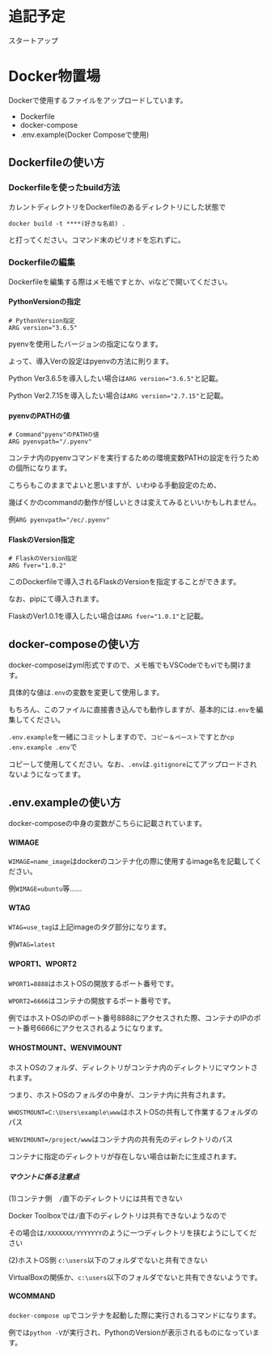 # 追記予定
スタートアップ

# Docker物置場

Dockerで使用するファイルをアップロードしています。

- Dockerfile
- docker-compose
- .env.example(Docker Composeで使用)

## Dockerfileの使い方

### Dockerfileを使ったbuild方法

カレントディレクトリをDockerfileのあるディレクトリにした状態で

```docker build -t ****(好きな名前) .```

と打ってください。コマンド末のピリオドを忘れずに。


### Dockerfileの編集

Dockerfileを編集する際はメモ帳ですとか、viなどで開いてください。

#### PythonVersionの指定
```
# PythonVersion指定
ARG version="3.6.5"
```
pyenvを使用したバージョンの指定になります。

よって、導入Verの設定はpyenvの方法に則ります。

Python Ver3.6.5を導入したい場合は`ARG version="3.6.5"`と記載。

Python Ver2.7.15を導入したい場合は`ARG version="2.7.15"`と記載。


#### pyenvのPATHの値

```
# Command"pyenv"のPATHの値
ARG pyenvpath="/.pyenv"
```

コンテナ内のpyenvコマンドを実行するための環境変数PATHの設定を行うための個所になります。

こちらもこのままでよいと思いますが、いわゆる手動設定のため、

幾ばくかのcommandの動作が怪しいときは変えてみるといいかもしれません。

例`ARG pyenvpath="/ec/.pyenv"`

#### FlaskのVersion指定

```
# FlaskのVersion指定
ARG fver="1.0.2"
```

このDockerfileで導入されるFlaskのVersionを指定することができます。

なお、pipにて導入されます。

FlaskのVer1.0.1を導入したい場合は`ARG fver="1.0.1"`と記載。


## docker-composeの使い方

docker-composeはyml形式ですので、メモ帳でもVSCodeでもviでも開けます。

具体的な値は`.env`の変数を変更して使用します。

もちろん、このファイルに直接書き込んでも動作しますが、基本的には`.env`を編集してください。

`.env.example`を一緒にコミットしますので、`コピー＆ペースト`ですとか`cp .env.example .env`で

コピーして使用してください。なお、`.env`は`.gitignore`にてアップロードされないようになってます。


## .env.exampleの使い方

docker-composeの中身の変数がこちらに記載されています。

#### WIMAGE

`WIMAGE=name_image`はdockerのコンテナ化の際に使用するimage名を記載してください。

例`WIMAGE=ubuntu`等......


#### WTAG

`WTAG=use_tag`は上記imageのタグ部分になります。

例`WTAG=latest`


#### WPORT1、WPORT2

`WPORT1=8888`はホストOSの開放するポート番号です。

`WPORT2=6666`はコンテナの開放するポート番号です。

例ではホストOSのIPのポート番号8888にアクセスされた際、コンテナのIPのポート番号6666にアクセスされるようになります。


#### WHOSTMOUNT、WENVIMOUNT

ホストOSのフォルダ、ディレクトリがコンテナ内のディレクトリにマウントされます。

つまり、ホストOSのフォルダの中身が、コンテナ内に共有されます。

`WHOSTMOUNT=C:\Users\example\www`はホストOSの共有して作業するフォルダのパス

`WENVIMOUNT=/project/www`はコンテナ内の共有先のディレクトリのパス 

コンテナに指定のディレクトリが存在しない場合は新たに生成されます。

##### マウントに係る注意点

(1)コンテナ側　`/`直下のディレクトリには共有できない

Docker Toolboxでは`/`直下のディレクトリは共有できないようなので

その場合は`/XXXXXXX/YYYYYYY`のように一つディレクトリを挟むようにしてください

(2)ホストOS側 `c:\users`以下のフォルダでないと共有できない

VirtualBoxの関係か、`c:\users`以下のフォルダでないと共有できないようです。

#### WCOMMAND

`docker-compose up`でコンテナを起動した際に実行されるコマンドになります。

例では`python -V`が実行され、PythonのVersionが表示されるものになっています。

